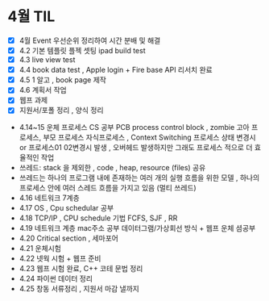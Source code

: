 # 4월 TIL
- [x] 4월 Event 우선순위 정리하여 시간 분배 및 해결
- [x] 4.2 기본 템플릿 플젝 셋팅 ipad build test
- [x] 4.3 live view test
- [x] 4.4 book data test , Apple login + Fire base API 리서치 완료
- [x] 4.5 1 알고 , book page 제작
- [x] 4.6 계획서 작업
- [x] 웹프 과제
- [x] 지원서/포폴 정리 , 양식 정리
- 4.14~15 운체 프로세스 CS 공부 PCB process control block , zombie 고아 프로세스, 부모 프로세스 자식프로세스 , Context Switching 프로세스 상태 변경시 or 프로세스01 02변경시 발생 , 오버헤드 발생하지만 그래도 프로세스 적으로 더 효율적인 작업
- 쓰레드: stack 을 제외한 , code , heap, resource (files) 공유
- 쓰레드는 하나의 프로그램 내에 존재하는 여러 개의 실행 흐름을 위한 모델 , 하나의 프로세스 안에 여러 스레드 흐름을 가지고 있음 (멀티 쓰레드)
- 4.16 네트워크 7계층
- 4.17 OS , Cpu schedular 공부
- 4.18 TCP/IP  , CPU schedule 기법 FCFS, SJF , RR
- 4.19 네트워크 계층 mac주소 공부 데이터그램/가상회선 방식 + 웹프 운체 셤공부
- 4.20 Critical section , 세마포어 
- 4.21 운체시험
- 4.22 넷웍 시험 + 웹프 준비
- 4.23 웹프 시험 완료, C++ 코테 문법 정리
- 4.24 파이썬 데이터 정리
- 4.25 창동 서류정리 , 지원서 마감 낼까지
